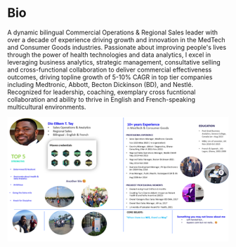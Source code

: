 # Bio
A dynamic bilingual Commercial Operations & Regional Sales leader with over a decade of experience driving growth and innovation in the MedTech and Consumer Goods industries. Passionate about improving people's lives through the power of health technologies and data analytics, I excel in leveraging business analytics, strategic management, consultative selling and cross-functional collaboration to deliver commercial effectiveness outcomes, driving topline growth of 5-10% CAGR in top tier companies including Medtronic, Abbott, Becton Dickinson (BD), and Nestlé. Recognized for leadership, coaching, exemplary cross fucntional collaboration and ability to thrive in English and French-speaking multicultural environments.

![](Dio_Elikem_Bio.png)
